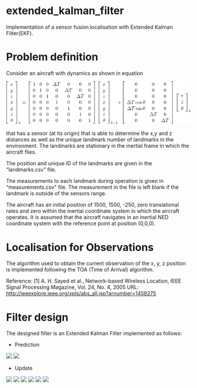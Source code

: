# extended_kalman_filter

Implementation of a sensor fusion localisation with Extended Kalman Filter(EKF).

# Problem definition

Consider an aircraft with dynamics as shown in equation 

![Image of equation](/data/Equation.gif)


that has a sensor (at its origin) that is able to determine the x,y and z distances as well as the unique landmark
number of landmarks in the environment. The landmarks are stationary in the inertial frame in which the aircraft flies.

The position and unique ID of the landmarks are given in the “landmarks.csv” file. 

The measurements to each landmark during operation is given in “measurements.csv” file. The measurement in the file is
left blank if the landmark is outside of the sensors range.

The aircraft has an initial position of 1500,  1500, -250, zero translational rates and zero  within
the inertial coordinate system in which the aircraft operates. It is assumed
that the aircraft navigates in an inertial NED coordinate system with the
reference point at position (0,0,0).

# Localisation for Observations
The algorithm used to obtain the current observation of the x, y, z position is implemented following the TOA (Time of Arrival) algorithm.

Reference:
           [1] A. H. Sayed et al., Network-based Wireless Location,
               IEEE Signal Processing Magazine, Vol. 24, No. 4, 2005
               URL: http://ieeexplore.ieee.org/xpls/abs_all.jsp?arnumber=1458275


# Filter design
The designed filter is an Extended Kalman Filter implemented as follows:

- Prediction

<img src="https://render.githubusercontent.com/render/math?math=x_{Pred} = Fx_{k-1}+Bu_{k-1}">
<img src="https://render.githubusercontent.com/render/math?math=P_{Pred} = J_FP_{k-1} J_F^T + Q">
  
- Update

 <img src="https://render.githubusercontent.com/render/math?math=z_{Pred} = Hx_{Pred}">
 <img src="https://render.githubusercontent.com/render/math?math=y = z - z_{Pred}">
 <img src="https://render.githubusercontent.com/render/math?math=S = J_H P_{Pred}.J_H^T + R">
 <img src="https://render.githubusercontent.com/render/math?math=K = P_{Pred}.J_H^T S^{-1}">
 <img src="https://render.githubusercontent.com/render/math?math=x_{k} = x_{Pred} + Ky">
 <img src="https://render.githubusercontent.com/render/math?math=P_{k} = ( I - K J_H) P_{Pred}">
